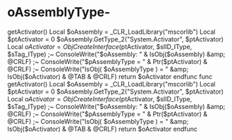 # oAssemblyType-
 getActivator()     Local $oAssembly = _CLR_LoadLibrary("mscorlib")     Local $ptActivator = 0     $oAssembly.GetType_2("System.Activator", $ptActivator)     Local $oActivator = ObjCreateInterface($ptActivator, $sIID_IType, $sTag_IType)  ;~  ConsoleWrite("$oAssembly: " &amp; IsObj($oAssembly) &amp; @CRLF) ;~  ConsoleWrite("$pAssemblyType = " &amp; Ptr($ptActivator) &amp; @CRLF) ;~  ConsoleWrite("IsObj( $oAssemblyType ) = " &amp; IsObj($oActivator) &amp; @TAB &amp; @CRLF)      return $oActivator endfunc   func getActivator()     Local $oAssembly = _CLR_LoadLibrary("mscorlib")     Local $ptActivator = 0     $oAssembly.GetType_2("System.Activator", $ptActivator)     Local $oActivator = ObjCreateInterface($ptActivator, $sIID_IType, $sTag_IType)  ;~  ConsoleWrite("$oAssembly: " &amp; IsObj($oAssembly) &amp; @CRLF) ;~  ConsoleWrite("$pAssemblyType = " &amp; Ptr($ptActivator) &amp; @CRLF) ;~  ConsoleWrite("IsObj( $oAssemblyType ) = " &amp; IsObj($oActivator) &amp; @TAB &amp; @CRLF)      return $oActivator endfunc
